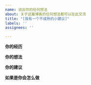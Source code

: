 ```yaml
---
name: 说出你的任何想法
about: 关于这篇博客的任何想法都可以在此交流
title: "[我有一个不成熟的小建议]"
labels: ''
assignees: ''

---
```


**你的经历**

**你的想法**

**你的建议**

**如果是你会怎么做**

